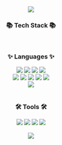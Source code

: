 <div align="center">
<img src="https://capsule-render.vercel.app/api?type=waving&color=0:CAE00D,100:FFF600&height=200&section=header&text=Sieun's%20Github&animation=fadeIn&fontSize=40&fontAlign=50&fontColor=3c4303" />
</div>

<div align="center"><h3>📚 Tech Stack 📚</h3></div>
<br>

<!-- Languages -->
<div align="center"><h3>✨ Languages ✨</h3></div>
<div align="center">
<img src="https://img.shields.io/badge/Java-3766AB?style=for-the-badge&logo=Java&logoColor=white"/> 
<img src="https://img.shields.io/badge/node.js-339933?style=for-the-badge&logo=Node.js&logoColor=white"/> 
<img src="https://img.shields.io/badge/spring-6DB33F?style=for-the-badge&logo=spring&logoColor=white"/> 
<img src="https://img.shields.io/badge/springboot-6DB33F?style=for-the-badge&logo=springboot&logoColor=white"/> 
</div>

<div align="center">
<img src="https://img.shields.io/badge/vue.js-4FC08D?style=for-the-badge&logo=vue.js&logoColor=white"/> 
<img src="https://img.shields.io/badge/html5-E34F26?style=for-the-badge&logo=html5&logoColor=white"/> 
<img src="https://img.shields.io/badge/css-1572B6?style=for-the-badge&logo=css3&logoColor=white"/> 
<img src="https://img.shields.io/badge/javascript-F7DF1E?style=for-the-badge&logo=javascript&logoColor=black"/> 
<img src="https://img.shields.io/badge/bootstrap-7952B3?style=for-the-badge&logo=bootstrap&logoColor=white">
</div>
<div align="center">
<img src="https://img.shields.io/badge/oracle-F80000?style=for-the-badge&logo=oracle&logoColor=white"> 
</div>

<br>

<div align="center"><h3>🛠 Tools 🛠</h3></div>
<div align="center">
<img src="https://img.shields.io/badge/github-181717?style=for-the-badge&logo=github&logoColor=white"/> 
<img src="https://img.shields.io/badge/git-F05032?style=for-the-badge&logo=git&logoColor=white"/> 
<img src="https://img.shields.io/badge/IntelliJ%20IDEA-000000?style=for-the-badge&logo=intellijidea&logoColor=white"/>
<img src="https://img.shields.io/badge/VSCode-2C2C32.svg?style=for-the-badge&logo=visual-studio-code&logoColor=22ABF3" />
</div>



<br>
<div align="center">
<img src="https://capsule-render.vercel.app/api?type=rect&color=0:CAE00D,100:FFF600&height=100&section=footer&text=&fontSize=0" />
</div>
